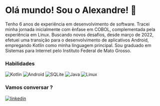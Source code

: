 
# Olá mundo! Sou o Alexandre! 👋


Tenho 6 anos de experiência em desenvolvimento de software. Tracei minha jornada inicialmente com ênfase em COBOL, complementada pela experiência em Linux. Buscando novos desafios, desde março de 2022, efetuei uma transição para o desenvolvimento de aplicativos Android, empregando Kotlin como minha linguagem principal. Sou graduado em Sistemas para Internet pelo Instituto Federal de Mato Grosso.


### Habilidades
![Kotlin](https://img.shields.io/badge/kotlin-%237F52FF.svg?style=for-the-badge&logo=kotlin&logoColor=white)
![Android](https://img.shields.io/badge/Android-3DDC84?style=for-the-badge&logo=android&logoColor=white)
![SQLite](https://img.shields.io/badge/sqlite-%2307405e.svg?style=for-the-badge&logo=sqlite&logoColor=white)
![Java](https://img.shields.io/badge/java-%23ED8B00.svg?style=for-the-badge&logo=openjdk&logoColor=white)
![Linux](https://img.shields.io/badge/Linux-FCC624?style=for-the-badge&logo=linux&logoColor=black)

### Vamos conversar ?
[![linkedin](https://img.shields.io/badge/linkedin-0A66C2?style=for-the-badge&logo=linkedin&logoColor=white)](https://www.linkedin.com/in/alexandre-dutra-pinheiro/)
